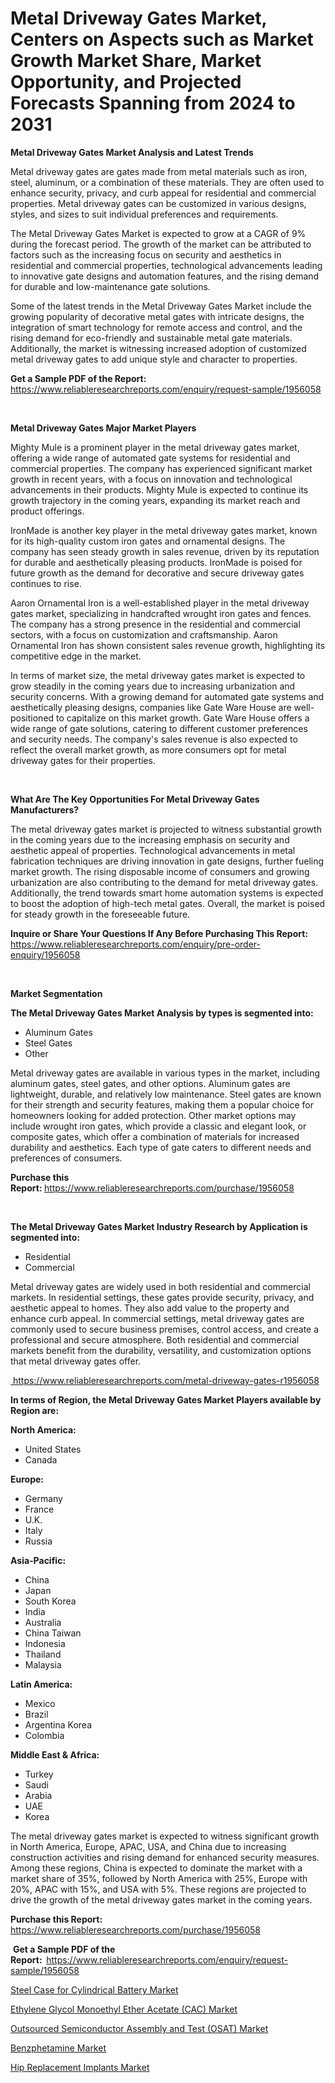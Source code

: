 <p><h1>Metal Driveway Gates Market, Centers on Aspects such as Market Growth Market Share, Market Opportunity, and Projected Forecasts Spanning from 2024 to 2031</h1></p><p><strong>Metal Driveway Gates Market Analysis and Latest Trends</strong></p>
<p><p>Metal driveway gates are gates made from metal materials such as iron, steel, aluminum, or a combination of these materials. They are often used to enhance security, privacy, and curb appeal for residential and commercial properties. Metal driveway gates can be customized in various designs, styles, and sizes to suit individual preferences and requirements.</p><p>The Metal Driveway Gates Market is expected to grow at a CAGR of 9% during the forecast period. The growth of the market can be attributed to factors such as the increasing focus on security and aesthetics in residential and commercial properties, technological advancements leading to innovative gate designs and automation features, and the rising demand for durable and low-maintenance gate solutions.</p><p>Some of the latest trends in the Metal Driveway Gates Market include the growing popularity of decorative metal gates with intricate designs, the integration of smart technology for remote access and control, and the rising demand for eco-friendly and sustainable metal gate materials. Additionally, the market is witnessing increased adoption of customized metal driveway gates to add unique style and character to properties.</p></p>
<p><strong>Get a Sample PDF of the Report:&nbsp;</strong> <a href="https://www.reliableresearchreports.com/enquiry/request-sample/1956058">https://www.reliableresearchreports.com/enquiry/request-sample/1956058</a></p>
<p>&nbsp;</p>
<p><strong>Metal Driveway Gates Major Market Players</strong></p>
<p><p>Mighty Mule is a prominent player in the metal driveway gates market, offering a wide range of automated gate systems for residential and commercial properties. The company has experienced significant market growth in recent years, with a focus on innovation and technological advancements in their products. Mighty Mule is expected to continue its growth trajectory in the coming years, expanding its market reach and product offerings.</p><p>IronMade is another key player in the metal driveway gates market, known for its high-quality custom iron gates and ornamental designs. The company has seen steady growth in sales revenue, driven by its reputation for durable and aesthetically pleasing products. IronMade is poised for future growth as the demand for decorative and secure driveway gates continues to rise.</p><p>Aaron Ornamental Iron is a well-established player in the metal driveway gates market, specializing in handcrafted wrought iron gates and fences. The company has a strong presence in the residential and commercial sectors, with a focus on customization and craftsmanship. Aaron Ornamental Iron has shown consistent sales revenue growth, highlighting its competitive edge in the market.</p><p>In terms of market size, the metal driveway gates market is expected to grow steadily in the coming years due to increasing urbanization and security concerns. With a growing demand for automated gate systems and aesthetically pleasing designs, companies like Gate Ware House are well-positioned to capitalize on this market growth. Gate Ware House offers a wide range of gate solutions, catering to different customer preferences and security needs. The company's sales revenue is also expected to reflect the overall market growth, as more consumers opt for metal driveway gates for their properties.</p></p>
<p>&nbsp;</p>
<p><strong>What Are The Key Opportunities For Metal Driveway Gates Manufacturers?</strong></p>
<p><p>The metal driveway gates market is projected to witness substantial growth in the coming years due to the increasing emphasis on security and aesthetic appeal of properties. Technological advancements in metal fabrication techniques are driving innovation in gate designs, further fueling market growth. The rising disposable income of consumers and growing urbanization are also contributing to the demand for metal driveway gates. Additionally, the trend towards smart home automation systems is expected to boost the adoption of high-tech metal gates. Overall, the market is poised for steady growth in the foreseeable future.</p></p>
<p><strong>Inquire or Share Your Questions If Any Before Purchasing This Report:</strong> <a href="https://www.reliableresearchreports.com/enquiry/pre-order-enquiry/1956058">https://www.reliableresearchreports.com/enquiry/pre-order-enquiry/1956058</a></p>
<p>&nbsp;</p>
<p><strong>Market Segmentation</strong></p>
<p><strong>The Metal Driveway Gates Market Analysis by types is segmented into:</strong></p>
<p><ul><li>Aluminum Gates</li><li>Steel Gates</li><li>Other</li></ul></p>
<p><p>Metal driveway gates are available in various types in the market, including aluminum gates, steel gates, and other options. Aluminum gates are lightweight, durable, and relatively low maintenance. Steel gates are known for their strength and security features, making them a popular choice for homeowners looking for added protection. Other market options may include wrought iron gates, which provide a classic and elegant look, or composite gates, which offer a combination of materials for increased durability and aesthetics. Each type of gate caters to different needs and preferences of consumers.</p></p>
<p><strong>Purchase this Report:&nbsp;</strong><a href="https://www.reliableresearchreports.com/purchase/1956058">https://www.reliableresearchreports.com/purchase/1956058</a></p>
<p>&nbsp;</p>
<p><strong>The Metal Driveway Gates Market Industry Research by Application is segmented into:</strong></p>
<p><ul><li>Residential</li><li>Commercial</li></ul></p>
<p><p>Metal driveway gates are widely used in both residential and commercial markets. In residential settings, these gates provide security, privacy, and aesthetic appeal to homes. They also add value to the property and enhance curb appeal. In commercial settings, metal driveway gates are commonly used to secure business premises, control access, and create a professional and secure atmosphere. Both residential and commercial markets benefit from the durability, versatility, and customization options that metal driveway gates offer.</p></p>
<p><a href="https://www.reliableresearchreports.com/metal-driveway-gates-r1956058">&nbsp;https://www.reliableresearchreports.com/metal-driveway-gates-r1956058</a></p>
<p><strong>In terms of Region, the Metal Driveway Gates Market Players available by Region are:</strong></p>
<p>
    <p> <strong> North America: </strong>
        <ul>
            <li>United States</li>
            <li>Canada</li>
        </ul>
        </p> 
    <p> <strong> Europe: </strong>
        <ul>
            <li>Germany</li>
            <li>France</li>
            <li>U.K.</li>
            <li>Italy</li>
            <li>Russia</li>
        </ul>
        </p> 
    <p> <strong> Asia-Pacific: </strong>
        <ul>
            <li>China</li>
            <li>Japan</li>
            <li>South Korea</li>
            <li>India</li>
            <li>Australia</li>
            <li>China Taiwan</li>
            <li>Indonesia</li>
            <li>Thailand</li>
            <li>Malaysia</li>
        </ul>
        </p> 
    <p> <strong> Latin America: </strong>
        <ul>
            <li>Mexico</li>
            <li>Brazil</li>
            <li>Argentina Korea</li>
            <li>Colombia</li>
        </ul>
        </p> 
    <p> <strong> Middle East & Africa: </strong>
        <ul>
            <li>Turkey</li>
            <li>Saudi</li>
            <li>Arabia</li>
            <li>UAE</li>
            <li>Korea</li>
        </ul>
    </p>
    </p>
<p><p>The metal driveway gates market is expected to witness significant growth in North America, Europe, APAC, USA, and China due to increasing construction activities and rising demand for enhanced security measures. Among these regions, China is expected to dominate the market with a market share of 35%, followed by North America with 25%, Europe with 20%, APAC with 15%, and USA with 5%. These regions are projected to drive the growth of the metal driveway gates market in the coming years.</p></p>
<p><strong>Purchase this Report: </strong><a href="https://www.reliableresearchreports.com/purchase/1956058">https://www.reliableresearchreports.com/purchase/1956058</a></p>
<p>&nbsp;<strong>Get a Sample PDF of the Report:&nbsp;&nbsp;</strong><a href="https://www.reliableresearchreports.com/enquiry/request-sample/1956058">https://www.reliableresearchreports.com/enquiry/request-sample/1956058</a></p>
<p><strong></strong></p>
<p><p><a href="https://issuu.com/reportprime-2/docs/steel-case-for-cylindrical-battery-_005445c325daa1">Steel Case for Cylindrical Battery Market</a></p><p><a href="https://issuu.com/reportprime-2/docs/ethylene-glycol-monoethyl-ether-acetate-cac-market">Ethylene Glycol Monoethyl Ether Acetate (CAC) Market</a></p><p><a href="https://github.com/lnamivez37/Market-Research-Report-List-1/blob/main/outsourced-semiconductor-assembly-and-test-osat-market.md">Outsourced Semiconductor Assembly and Test (OSAT) Market</a></p><p><a href="https://www.linkedin.com/pulse/future-trends-global-benzphetamine-market-insights-analysis-flpjf">Benzphetamine Market</a></p><p><a href="https://www.linkedin.com/pulse/global-hip-replacement-implants-market-exploring-share-trends-mvsbe">Hip Replacement Implants Market</a></p></p>